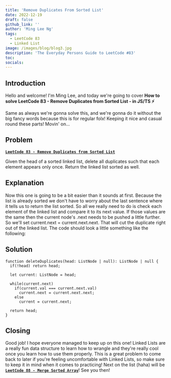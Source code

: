 ```yaml
---
title: 'Remove Duplicates From Sorted List'
date: 2022-12-19
draft: false
github_link: ''
author: 'Ming Lee Ng'
tags:
  - LeetCode 83
  - Linked List
image: /images/blog/blog3.jpg
description: 'The Everyday Persons Guide to LeetCode #83'
toc:
socials:
---
```


## Introduction

Hello and welcome! I'm Ming Lee, and today we're going to cover **How to solve LeetCode 83 - Remove Duplicates from Sorted List - in JS/TS :zap:**

Same as always we're gonna solve this, and we're gonna do it without the big fancy words because this is for regular folx! Keeping it nice and casual
round these parts! Movin' on...

## Problem

<b><a href='https://leetcode.com/problems/remove-duplicates-from-sorted-list'>`LeetCode 83 - Remove Duplicates from Sorted List`</a></b>

Given the head of a sorted linked list, delete all duplicates such that each element appears only once. Return the linked list sorted as well.

## Explanation

Now this one is going to be a bit easier than it sounds at first. Because the list is already sorted we don't have to worry about the last sentence
where it tells us to return the list sorted. So all we really need to do is check each element of the linked list and compare it to its next value. If
those values are the same then the current node's .next needs to be pushed a little further. So we'll set current.next = current.next.next. That will
cut the duplicate right out of the linked list. The code should look a little something like the following:

## Solution

```
function deleteDuplicates(head: ListNode | null): ListNode | null {
  if(!head) return head;

  let current: ListNode = head;

  while(current.next)
    if(current.val === current.next.val)
      current.next = current.next.next;
    else
      current = current.next;

  return head;
}
```

## Closing

Good job! I hope everyone managed to keep up on this one! Linked Lists are a really fun data structure to learn how to wrangle and they're really cool
once you learn how to use them properly. This is a great problem to come back to later if you're feeling uncomfortable with Linked Lists, so make sure
to keep it in mind when it comes to practicing! Next on the list (haha) will be
<a href='../mergesortedarray/'>**`LeetCode 88 - Merge Sorted Array`**</a>! See you then!

